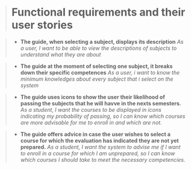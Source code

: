 > # **Functional requirements and their user stories**

> - **The guide, when selecting a subject, displays its description**
>  *As a user, I want to be able to view the descriptions of subjects to understand what they are about*

> - **The guide at the moment of selecting one subject, it breaks down their specific competences**
> *As a user, i want to know the minimum knowledges about every subject that i select on the system*

> - **The guide uses icons to show the user their likelihood of passing the subjects that he will havve in the nexts semesters.**
> *As a student, I want the courses to be displayed in icons indicating my probability of passing, so I can know which courses are more advisable for me to enroll in and which are not.*

> - **The guide offers advice in case the user wishes to select a course for which the evaluation has indicated they are not yet prepared.**
> *As a student, I want the system to advise me if I want to enroll in a course for which I am unprepared, so I can know which courses I should take to meet the necessary competencies.*


